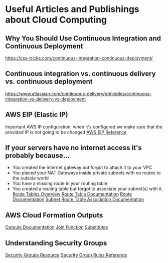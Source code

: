 # Useful Articles and Publishings about Cloud Computing

## Why You Should Use Continuous Integration and Continuous Deployment
https://css-tricks.com/continuous-integration-continuous-deployment/

## Continuous integration vs. continuous delivery vs. continuous deployment
https://www.atlassian.com/continuous-delivery/principles/continuous-integration-vs-delivery-vs-deployment

## AWS EIP (Elastic IP)
Important AWS IP configuration, when it's configured we make sure that the provided IP is not going to be changed
[AWS EIP Reference](https://docs.aws.amazon.com/AWSEC2/latest/UserGuide/elastic-ip-addresses-eip.html)

## If your servers have no internet access it's probably because...
- You created the internet gateway but forgot to attach it to your VPC
- You placed your NAT Gateways inside private subnets with no routes to the outside world
- You have a missing route in your routing table
- You created a routing table but forgot to associate your subnet(s) with it.
[Route Tables Overview](https://docs.aws.amazon.com/vpc/latest/userguide/VPC_Route_Tables.html)
[Route Table Documentation](https://docs.aws.amazon.com/AWSCloudFormation/latest/UserGuide/aws-resource-ec2-route-table.html)
[Route Documentation](https://docs.aws.amazon.com/AWSCloudFormation/latest/UserGuide/aws-resource-ec2-route.html)
[Subnet Route Table Association Documentation](https://docs.aws.amazon.com/AWSCloudFormation/latest/UserGuide/aws-resource-ec2-subnet-route-table-assoc.html)

## AWS Cloud Formation Outputs
[Outputs Documentation](https://docs.aws.amazon.com/AWSCloudFormation/latest/UserGuide/outputs-section-structure.html)
[Join Function](https://docs.aws.amazon.com/AWSCloudFormation/latest/UserGuide/intrinsic-function-reference-join.html)
[Substitutes](https://docs.aws.amazon.com/AWSCloudFormation/latest/UserGuide/intrinsic-function-reference-sub.html)

## Understanding Security Groups
[Security Groups Resource](https://docs.aws.amazon.com/AWSCloudFormation/latest/UserGuide/aws-properties-ec2-security-group.html)
[Security Group Rules Reference](https://docs.aws.amazon.com/AWSEC2/latest/UserGuide/security-group-rules-reference.html)